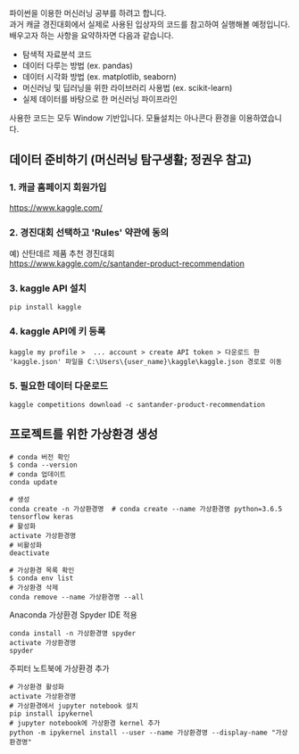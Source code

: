 파이썬을 이용한 머신러닝 공부를 하려고 합니다.  
과거 캐글 경진대회에서 실제로 사용된 입상자의 코드를 참고하여 실행해볼 예정입니다.  
배우고자 하는 사항을 요약하자면 다음과 같습니다.

- 탐색적 자료분석 코드
- 데이터 다루는 방법 (ex. pandas)
- 데이터 시각화 방법 (ex. matplotlib, seaborn)
- 머신러닝 및 딥러닝을 위한 라이브러리 사용법 (ex. scikit-learn)
- 실제 데이터를 바탕으로 한 머신러닝 파이프라인

사용한 코드는 모두 Window 기반입니다.  모듈설치는 아나콘다 환경을 이용하였습니다.  

## 데이터 준비하기 (머신러닝 탐구생활; 정권우 참고)

### 1. 캐글 홈페이지 회원가입
https://www.kaggle.com/

### 2. 경진대회 선택하고 'Rules' 약관에 동의
예) 산탄데르 제품 추천 경진대회   
https://www.kaggle.com/c/santander-product-recommendation

### 3. kaggle API 설치
```
pip install kaggle
``` 

### 4. kaggle API에 키 등록
```
kaggle my profile >  ... account > create API token > 다운로드 한 'kaggle.json' 파일을 C:\Users\{user_name}\kaggle\kaggle.json 경로로 이동
```

### 5. 필요한 데이터 다운로드
```
kaggle competitions download -c santander-product-recommendation 
```

## 프로젝트를 위한 가상환경 생성

```
# conda 버전 확인
$ conda --version
# conda 업데이트
conda update
```
```
# 생성
conda create -n 가상환경명  # conda create --name 가상환경명 python=3.6.5 tensorflow keras
# 활성화
activate 가상환경명
# 비활성화
deactivate 
```
```
# 가상환경 목록 확인
$ conda env list
# 가상환경 삭제
conda remove --name 가상환경명 --all
```

Anaconda 가상환경 Spyder IDE 적용
```
conda install -n 가상환경명 spyder
activate 가상환경명
spyder
```

주피터 노트북에 가상환경 추가 
```
# 가상환경 활성화
activate 가상환경명
# 가상환경에서 jupyter notebook 설치
pip install ipykernel
# jupyter notebook에 가상환경 kernel 추가
python -m ipykernel install --user --name 가상환경명 --display-name "가상환경명"
```


